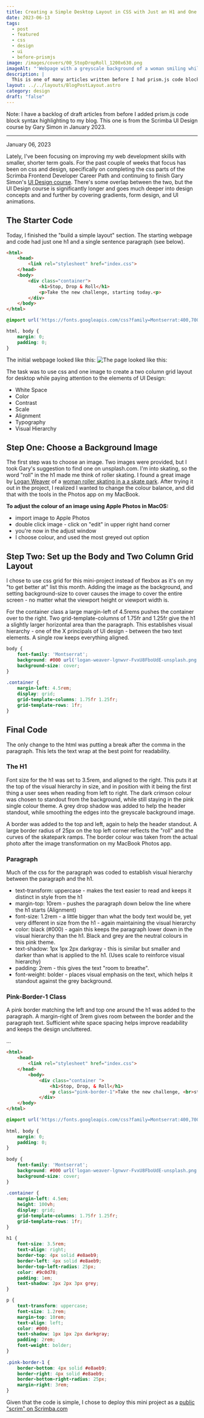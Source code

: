 ```yaml
---
title: Creating a Simple Desktop Layout in CSS with Just an H1 and One Paragraph
date: 2023-06-13
tags:
  - post
  - featured
  - css
  - design
  - ui
  - before-prismjs
image: /images/covers/00_StopDropRoll_1200x630.png
imageAlt: "'Webpage with a greyscale background of a woman smiling while rollerskaing at a skate park wearing a light pink helmet, pink t-shirt, and wrist guards. Text reads \"Stop, Drop, Roll. Take the new challenge, starting today.\" There is a light pink rounded border on the top left and bottom right of the text'"
description: |
  This is one of many articles written before I had prism.js code block highlighting added. ... For the past couple of weeks I've been focusing on improving my css and design skills by doing Gary Simon's UI Design course on Scrimba.com. Today, I finished building a simple layout that started with just one level 1 heading and a single sentance paragraph. It's amazing how much can be done with so little html, an image from unsplash.com and a bit of css!
layout: ../../layouts/BlogPostLayout.astro
category: design
draft: "false"
---
```

Note: I have a backlog of draft articles from before I added prism.js code block syntax highlighting to my blog. This one is from the Scrimba UI Design course by Gary Simon in January 2023. 

___
January 06, 2023

Lately, I've been focusing on improving my web development skills with smaller, shorter term goals. For the past couple of weeks that focus has been on css and design, specifically on completing the css parts of the Scrimba Frontend Developer Career Path and continuing to finish Gary Simon's [UI Design course](https://scrimba.com/learn/designbootcamp). There's some overlap between the two, but the UI Design course is significantly longer and goes much deeper into design concepts and and further by covering gradients, form design, and UI animations. 

## The Starter Code

Today, I finished the "build a simple layout" section. The starting webpage and code had just one h1 and a single sentence paragraph (see below).

```html
<html>
	<head>
		<link rel="stylesheet" href="index.css">
	</head>
	<body>
		<div class="container">
			<h1>Stop, Drop & Roll</h1>
			<p>Take the new challenge, starting today.<p>
		</div>
	</body>
</html>

```

```css
@import url('https://fonts.googleapis.com/css?family=Montserrat:400,700&display=swap');

html, body {
	margin: 0;
	padding: 0;
}
```

The initial webpage looked like this:
![The page looked like this:](/images/screen-shot-simple-layout-start.png)

The task was to use css and one image to create a two column grid layout for desktop while paying attention to the elements of UI Design:

- White Space
- Color
- Contrast
- Scale
- Alignment
- Typography
- Visual Hierarchy

## Step One: Choose a Background Image

The first step was to choose an image. Two images were provided, but I took Gary's suggestion to find one on unsplash.com. I'm into skating, so the word "roll" in the h1 made me think of roller skating. I found a great image by [Logan Weaver](https://unsplash.com/@lgnwvr) of a [woman roller skating in a a skate park](https://unsplash.com/photos/FvxU8FboUdE). After trying it out in the project, I realized I wanted to change the colour balance, and did that with the tools in the Photos app on my MacBook. 

 **To adjust the colour of an image using Apple Photos in MacOS:**
 - import image to Apple Photos
- double click image - click on "edit" in upper right hand corner 
- you're now in the adjust window
- I choose colour, and used the most greyed out option

## Step Two: Set up the Body and Two Column Grid Layout

I chose to use css grid for this mini-project instead of flexbox as it's on my "to get better at" list this month. Adding the image as the background, and setting background-size to cover causes the image to cover the entire screen - no matter what the viewport height or viewport width is.

For the container class a large margin-left of 4.5rems pushes the container over to the right. Two grid-template-columns of 1.75fr and 1.25fr give the h1 a slightly larger horizontal area than the paragraph. This establishes visual hierarchy - one of the X principals of UI design - between the two text elements. A single row keeps everything aligned. 

```css
body {
	font-family: 'Montserrat';
	background: #000 url('logan-weaver-lgnwvr-FvxU8FboUdE-unsplash.png');
	background-size: cover;
}
  
.container {
	margin-left: 4.5rem;
	display: grid;
	grid-template-columns: 1.75fr 1.25fr; 
	grid-template-rows: 1fr;
}
```


## Final Code

The only change to the html was putting a break after the comma in the paragraph. This lets the text wrap at the best point for readability. 

### The H1

Font size for the h1 was set to 3.5rem, and aligned to the right. This puts it at the top of the visual hierarchy in size, and in position with it being the first thing a user sees when reading from left to right. The dark crimson colour was chosen to standout from the background, while still staying in the pink single colour theme. A grey drop shadow was added to help the header standout, while smoothing the edges into the greyscale background image.

A border was added to the top and left, again to help the header standout. A large border radius of 25px on the top left corner reflects the "roll" and the curves of the skatepark ramps. The border colour was taken from the actual photo after the image transformation on my MacBook Photos app.

### Paragraph

Much of the css for the paragraph was coded to establish visual hierarchy between the paragraph and the h1.

- text-transform: uppercase - makes the text easier to read and keeps it distinct in style from the h1
- margin-top: 10rem - pushes the paragraph down below the line where the h1 starts (Alignment)
- font-size: 1.2rem - a little bigger than what the body text would be, yet very different in size from the h1 - again maintaining the visual hierarchy
- color: black (#000) - again this keeps the paragraph lower down in the visual hierarchy than the h1. Black and grey are the neutral colours in this pink theme.
- text-shadow: 1px 1px 2px darkgray - this is similar but smaller and darker than what is applied to the h1. (Uses scale to reinforce visual hierarchy)
- padding: 2rem - this gives the text "room to breathe".
- font-weight: bolder - places visual emphasis on the text, which helps it standout against the grey background.

### Pink-Border-1 Class

A pink border matching the left and top one around the h1 was added to the paragraph. A margin-right of 3rem gives room between the border and the paragraph text. Sufficient white space spacing helps improve readability and keeps the design uncluttered.

...

```html
<html>
	<head>
		<link rel="stylesheet" href="index.css">
	</head>
		<body>
			<div class="container ">
				<h1>Stop, Drop, & Roll</h1>
				<p class="pink-border-1">Take the new challenge, <br>starting today.<p>
			</div>
	</body>
</html>
```

```css
@import url('https://fonts.googleapis.com/css?family=Montserrat:400,700&display=swap');
  
html, body {
	margin: 0;
	padding: 0;
}
  
body {
	font-family: 'Montserrat';
	background: #000 url('logan-weaver-lgnwvr-FvxU8FboUdE-unsplash.png');
	background-size: cover;
}
  
.container {
	margin-left: 4.5em;
	height: 100vh;
	display: grid;
	grid-template-columns: 1.75fr 1.25fr;
	grid-template-rows: 1fr;
}
  
h1 {
	font-size: 3.5rem;
	text-align: right;
	border-top: 4px solid #e8aeb9;
	border-left: 4px solid #e8aeb9;
	border-top-left-radius: 25px;
	color: #9c0d78;
	padding: 1em;
	text-shadow: 2px 2px 3px grey;
}  

p {
	text-transform: uppercase;
	font-size: 1.2rem;
	margin-top: 10rem;
	text-align: left;
	color: #000;
	text-shadow: 1px 1px 2px darkgray;
	padding: 2rem;
	font-weight: bolder;
}
  
.pink-border-1 {
	border-bottom: 4px solid #e8aeb9;
	border-right: 4px solid #e8aeb9;
	border-bottom-right-radius: 25px;
	margin-right: 3rem;
}
```

Given that the code is simple, I chose to deploy this mini project as a [public "scrim" on Scrimba.com](https://scrimba.com/scrim/cz8dPZSP)